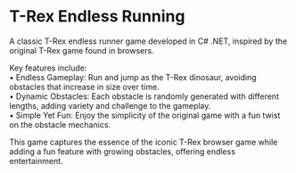 # T-Rex Endless Running

A classic T-Rex endless runner game developed in C# .NET, inspired by the original T-Rex game found in browsers.<br>


Key features include:<br>
• Endless Gameplay: Run and jump as the T-Rex dinosaur, avoiding obstacles that increase in size over time.<br>
• Dynamic Obstacles: Each obstacle is randomly generated with different lengths, adding variety and challenge to the gameplay.<br>
• Simple Yet Fun: Enjoy the simplicity of the original game with a fun twist on the obstacle mechanics.<br>

This game captures the essence of the iconic T-Rex browser game while adding a fun feature with growing obstacles, offering endless entertainment.<br>
